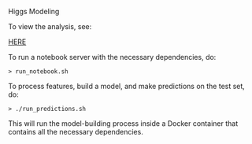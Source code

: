 
Higgs Modeling


To view the analysis, see:

<a href='./notebooks/modeling.ipynb'>HERE</a>


To run a notebook server with the necessary dependencies, do:

    > run_notebook.sh
    
    
To process features, build a model, and make predictions on the test set, do:


    > ./run_predictions.sh
    
    
This will run the model-building process inside a Docker container that contains all the necessary dependencies.
